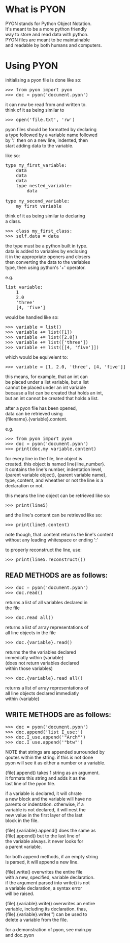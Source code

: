 # What is PYON

PYON stands for Python Object Notation.  
It's meant to be a more python friendly  
way to store and read data with python.  
PYON files are meant to be maintainable  
and readable by both humans and computers.

# Using PYON

initialising a pyon file is done like so:
<pre>
>>> from pyon import pyon  
>>> doc = pyon('document.pyon')
</pre>
it can now be read from and written to.  
think of it as being similar to
<pre>
>>> open('file.txt', 'rw')
</pre>


pyon files should be formatted by declaring  
a type followed by a variable name followed  
by ':' then on a new line, indented, then  
start adding data to the variable.

like so:
<pre>
type my_first_variable:  
	data  
	data  
	data  
	type nested_variable:  
		data

type my_second_variable:  
	my_first_variable
</pre>
think of it as being similar to declaring  
a class.
<pre>
>>> class my_first_class:  
>>>	self.data = data
</pre>
the type must be a python built in type.  
data is added to variables by enclosing  
it in the appropriate openers and closers  
then converting the data to the variables  
type, then using python's '+' operator.

e.g.
<pre>
list variable:  
	1    
	2.0
	'three'  
	[4, 'five']
</pre>
would be handled like so:  
<pre>
>>> variable = list()  
>>> variable += list([1])  
>>> variable += list([2.0])  
>>> variable += list(['three'])  
>>> variable += list([[4, 'five']])
</pre>
which would be equivelent to:
<pre>
>>> variable = [1, 2.0, 'three', [4, 'five']]
</pre>
this means, for example, that an int can  
be placed under a list variable, but a list  
cannot be placed under an int variable  
because a list can be created that holds an int,  
but an int cannot be created that holds a list.

after a pyon file has been opened,  
data can be retrieved using  
{filename}.{variable}.content.  

e.g.
<pre>
>>> from pyon import pyon  
>>> doc = pyon('document.pyon')  
>>> print(doc.my_variable.content)  
</pre>
for every line in the file, line object is  
created. this object is named line{line_number}.  
it contains the line's number, indentation level,  
{parent variable object}, {parent variable name},  
type, content, and wheather or not the line is a  
declaration or not.

this means the line object can be retrieved like so:
<pre>
>>> print(line5)
</pre>
and the line's content can be retrieved like so:
<pre>
>>> print(line5.content)
</pre>
note though, that .content returns the line's content  
without any leading whitespace or ending ':'

to properly reconstruct the line, use:
<pre>
>>> print(line5.reconstruct())
</pre>


READ METHODS are as follows:
-
<pre>
>>> doc = pyon('document.pyon')  
>>> doc.read()
</pre>
returns a list of all variables declared in  
the file
<pre>
>>> doc.read_all()
</pre>
returns a list of array representations of  
all line objects in the file
<pre>
>>> doc.{variable}.read()
</pre>
returns the the variables declared  
immediatly within {variable}  
(does not return variables declared  
within those variables)
<pre>
>>> doc.{variable}.read_all()
</pre>
returns a list of array representations of  
all line objects declared immediatly  
within {variable}

WRITE METHODS are as follows:
-
<pre>
>>> doc = pyon('document.pyon')  
>>> doc.append('list I_use:')  
>>> doc.I_use.append('"Arch"')  
>>> doc.I_use.append('"btw"')
</pre>
NOTE that strings are appended surrounded by  
qoutes within the string. if this is not done  
pyon will see it as either a number or a variable.

{file}.append() takes 1 string as an argument.  
it formats this string and adds it as the  
last line of the pyon file.

if a variable is declared, it will chrate  
a new block and the variable will have no  
parents or indentation. otherwise, if a  
variable is not declared, it will nest the  
new value in the first layer of the last  
block in the file.

{file}.{variable}.append() does the same as  
{file}.append() but to the last line of  
the variable always. it never looks for  
a parent variable.

for both append methods, if an empty string  
is parsed, it will append a new line.

{file}.write() overwrites the entire file  
with a new, specified, variable declaration.  
if the argument parsed into write() is not  
a variable declaration, a syntax error  
will be raised.

{file}.{variable}.write() overwrites an entire  
variable, including its declaration. thas,  
{file}.{variable}.write('') can be used to  
delete a variable from the file.

for a demonstration of pyon, see main.py  
and doc.pyon

